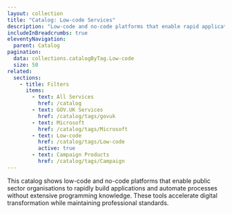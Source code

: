 ```yaml
---
layout: collection
title: "Catalog: Low-code Services"
description: "Low-code and no-code platforms that enable rapid application development for public sector"
includeInBreadcrumbs: true
eleventyNavigation:
  parent: Catalog
pagination:
  data: collections.catalogByTag.Low-code
  size: 50
related:
  sections:
    - title: Filters
      items:
        - text: All Services
          href: /catalog
        - text: GOV.UK Services
          href: /catalog/tags/govuk
        - text: Microsoft
          href: /catalog/tags/Microsoft
        - text: Low-code
          href: /catalog/tags/Low-code
          active: true
        - text: Campaign Products
          href: /catalog/tags/Campaign
---
```


This catalog shows low-code and no-code platforms that enable public sector organisations to rapidly build applications and automate processes without extensive programming knowledge. These tools accelerate digital transformation while maintaining professional standards.
